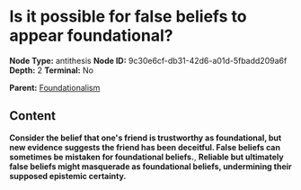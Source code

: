# Is it possible for false beliefs to appear foundational?

**Node Type:** antithesis
**Node ID:** 9c30e6cf-db31-42d6-a01d-5fbadd209a6f
**Depth:** 2
**Terminal:** No

**Parent:** [Foundationalism](foundationalism.md)

## Content

**Consider the belief that one's friend is trustworthy as foundational, but new evidence suggests the friend has been deceitful. False beliefs can sometimes be mistaken for foundational beliefs.**, **Reliable but ultimately false beliefs might masquerade as foundational beliefs, undermining their supposed epistemic certainty.**
